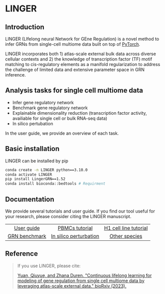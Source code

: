 # LINGER
## Introduction
LINGER (LIfelong neural Network for GEne Regulation) is a novel method to infer GRNs from single-cell multiome data built on top of [PyTorch](https://pytorch.org/).

LINGER incorporates both 1) atlas-scale external bulk data across diverse cellular contexts and 2) the knowledge of transcription factor (TF) motif matching to cis-regulatory elements as a manifold regularization to address the challenge of limited data and extensive parameter space in GRN inference.
## Analysis tasks for single cell multiome data
- Infer gene regulatory network
- Benchmark gene regulatory network
- Explainable dimensionality reduction (transcription factor activity, availiable for single cell or bulk RNA-seq data)
- In silico pertubation

In the user guide, we provide an overview of each task. 
## Basic installation
LINGER can be installed by pip
```sh
conda create -n LINGER python==3.10.0
conda activate LINGER
pip install LingerGRN==1.52
conda install bioconda::bedtools # Requirment
```
## Documentation

We provide several tutorials and user guide. If you find our tool useful for your research, please consider citing the LINGER manuscript.

|                           |                           |                           |
|:-------------------------:|:-------------------------:|:-------------------------:|
| [User guide](https://github.com/Durenlab/LINGER/blob/main/docs/User_guide.md) | [PBMCs tutorial](https://github.com/Durenlab/LINGER/blob/main/docs/PBMC.md) |[H1 cell line tutorial](https://github.com/Durenlab/LINGER/blob/main/docs/GRN_infer.md)  |
|[GRN benchmark](https://github.com/Durenlab/LINGER/blob/main/docs/Benchmark.md)  | [In silico perturbation](https://github.com/Durenlab/LINGER/blob/main/docs/perturb.md) | [Other species](https://github.com/Durenlab/LINGER/blob/main/docs/scNN.md) |
    

## Reference
> If you use LINGER, please cite:
> 
> [Yuan, Qiuyue, and Zhana Duren. "Continuous lifelong learning for modeling of gene regulation from single cell multiome data by leveraging atlas-scale external data." bioRxiv (2023).](https://www.ncbi.nlm.nih.gov/pmc/articles/PMC10418251/)

